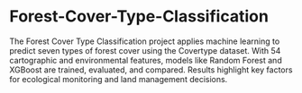 # Forest-Cover-Type-Classification
The Forest Cover Type Classification project applies machine learning to predict seven types of forest cover using the Covertype dataset. With 54 cartographic and environmental features, models like Random Forest and XGBoost are trained, evaluated, and compared. Results highlight key factors for ecological monitoring and land management decisions.
